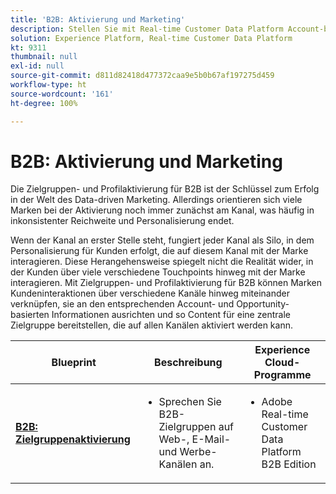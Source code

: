 ```yaml
---
title: 'B2B: Aktivierung und Marketing'
description: Stellen Sie mit Real-time Customer Data Platform Account-basierte Zielgruppen und profilorientierte Kundenerlebnisse bereit.
solution: Experience Platform, Real-time Customer Data Platform
kt: 9311
thumbnail: null
exl-id: null
source-git-commit: d811d82418d477372caa9e5b0b67af197275d459
workflow-type: ht
source-wordcount: '161'
ht-degree: 100%

---
```



# B2B: Aktivierung und Marketing

Die Zielgruppen- und Profilaktivierung für B2B ist der Schlüssel zum Erfolg in der Welt des Data-driven Marketing. Allerdings orientieren sich viele Marken bei der Aktivierung noch immer zunächst am Kanal, was häufig in inkonsistenter Reichweite und Personalisierung endet.

Wenn der Kanal an erster Stelle steht, fungiert jeder Kanal als Silo, in dem Personalisierung für Kunden erfolgt, die auf diesem Kanal mit der Marke interagieren. Diese Herangehensweise spiegelt nicht die Realität wider, in der Kunden über viele verschiedene Touchpoints hinweg mit der Marke interagieren. Mit Zielgruppen- und Profilaktivierung für B2B können Marken Kundeninteraktionen über verschiedene Kanäle hinweg miteinander verknüpfen, sie an den entsprechenden Account- und Opportunity-basierten Informationen ausrichten und so Content für eine zentrale Zielgruppe bereitstellen, die auf allen Kanälen aktiviert werden kann.

| Blueprint | Beschreibung | Experience Cloud-Programme |
|---|---|---|
| **[B2B: Zielgruppenaktivierung](b2bactivation.md)** | <ul><li>Sprechen Sie B2B-Zielgruppen auf Web-, E-Mail- und Werbe-Kanälen an.</li></ul> | <ul><li>Adobe Real-time Customer Data Platform B2B Edition</li></ul> |